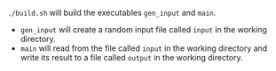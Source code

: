 `./build.sh` will build the executables `gen_input` and `main`.

- `gen_input` will create a random input file called `input` in the working directory.
- `main` will read from the file called `input` in the working directory and write its
  result to a file called `output` in the working directory.
